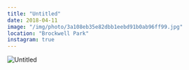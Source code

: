 ```yaml
---
title: "Untitled"
date: 2018-04-11
image: "/img/photo/3a108eb35e82dbb1eebd91b0ab96ff99.jpg"
location: "Brockwell Park"
instagram: true
---
```


![Untitled](/img/photo/3a108eb35e82dbb1eebd91b0ab96ff99.jpg)
